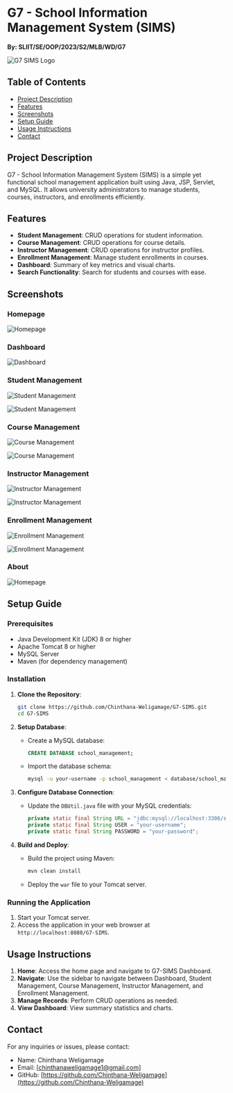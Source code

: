﻿# G7 - School Information Management System (SIMS)

**By: SLIIT/SE/OOP/2023/S2/MLB/WD/G7**

![G7 SIMS Logo](web/img/g7sims-logo.png)

## Table of Contents

- [Project Description](#project-description)
- [Features](#features)
- [Screenshots](#screenshots)
- [Setup Guide](#setup-guide)
- [Usage Instructions](#usage-instructions)
- [Contact](#contact)

## Project Description

G7 - School Information Management System (SIMS) is a simple yet functional school management application built using Java, JSP, Servlet, and MySQL. It allows university administrators to manage students, courses, instructors, and enrollments efficiently.

## Features

- **Student Management**: CRUD operations for student information.
- **Course Management**: CRUD operations for course details.
- **Instructor Management**: CRUD operations for instructor profiles.
- **Enrollment Management**: Manage student enrollments in courses.
- **Dashboard**: Summary of key metrics and visual charts.
- **Search Functionality**: Search for students and courses with ease.

## Screenshots

### Homepage

![Homepage](<screenshots/Screenshot%20(01).png>)

### Dashboard

![Dashboard](<screenshots/Screenshot%20(03).png>)

### Student Management

![Student Management](<screenshots/Screenshot%20(04).png>)

![Student Management](<screenshots/Screenshot%20(08).png>)

### Course Management

![Course Management](<screenshots/Screenshot%20(05).png>)

![Course Management](<screenshots/Screenshot%20(09).png>)

### Instructor Management

![Instructor Management](<screenshots/Screenshot%20(05).png>)

![Instructor Management](<screenshots/Screenshot%20(10).png>)

### Enrollment Management

![Enrollment Management](<screenshots/Screenshot%20(05).png>)

![Enrollment Management](<screenshots/Screenshot%20(11).png>)

### About

![Homepage](<screenshots/Screenshot%20(02).png>)

## Setup Guide

### Prerequisites

- Java Development Kit (JDK) 8 or higher
- Apache Tomcat 8 or higher
- MySQL Server
- Maven (for dependency management)

### Installation

1. **Clone the Repository**:

   ```sh
   git clone https://github.com/Chinthana-Weligamage/G7-SIMS.git
   cd G7-SIMS
   ```

2. **Setup Database**:

   - Create a MySQL database:
     ```sql
     CREATE DATABASE school_management;
     ```
   - Import the database schema:
     ```sh
     mysql -u your-username -p school_management < database/school_management.sql
     ```

3. **Configure Database Connection**:

   - Update the `DBUtil.java` file with your MySQL credentials:
     ```java
     private static final String URL = "jdbc:mysql://localhost:3306/school_management";
     private static final String USER = "your-username";
     private static final String PASSWORD = "your-password";
     ```

4. **Build and Deploy**:

   - Build the project using Maven:
     ```sh
     mvn clean install
     ```
   - Deploy the `war` file to your Tomcat server.

### Running the Application

1. Start your Tomcat server.
2. Access the application in your web browser at `http://localhost:8080/G7-SIMS`.

## Usage Instructions

1. **Home**: Access the home page and navigate to G7-SIMS Dashboard.
2. **Navigate**: Use the sidebar to navigate between Dashboard, Student Management, Course Management, Instructor Management, and Enrollment Management.
3. **Manage Records**: Perform CRUD operations as needed.
4. **View Dashboard**: View summary statistics and charts.

## Contact

For any inquiries or issues, please contact:

- Name: Chinthana Weligamage
- Email: [chinthanaweligamage1@gmail.com]
- GitHub: [https://github.com/Chinthana-Weligamage](https://github.com/Chinthana-Weligamage)

